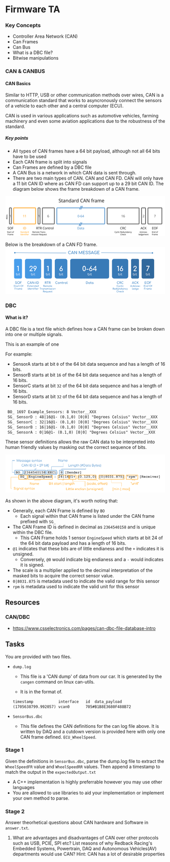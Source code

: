 # Firmware TA

### Key Concepts
* Controller Area Network (CAN)
* Can Frames
* Can Bus
* What is a DBC file?
* Bitwise manipulations


### CAN & CANBUS

#### CAN Basics
Similar to HTTP, USB or other communication methods over wires, CAN is a communication standard that works to asyncronously connect the sensors of a vehicle to each other and a central computer (ECU).

CAN is used in various applications such as automotive vehicles, farming machinery and even some aviation applications due to the robustness of the standard.

##### Key points
* All types of CAN frames have a 64 bit payload, although not all 64 bits have to be used
* Each CAN frame is split into signals
* Can Frames are defined by a DBC file
* A CAN Bus is a network in which CAN data is sent through.
* There are two main types of CAN. CAN and CAN FD. CAN will only have a 11 bit CAN ID where as CAN FD can support up to a 29 bit CAN ID. The diagram below shows the frame breakdown of a CAN frame.

![can_frame_breakdown](./can_frame_breakdown.svg)

Below is the breakdown of a CAN FD frame.
![can_fd_frame_breakdown](./can_fd_frame_breakdown.png)

### DBC

#### What is it?

A DBC file is a text file which defines how a CAN frame can be broken down into one or multiple signals. 

This is an example of one


For example:
- SensorA starts at bit `0` of the 64 bit data sequence and has a length of 16 bits.
- SensorB starts at bit `16` of the 64 bit data sequence and has a length of 16 bits.
- SensorC starts at bit `32` of the 64 bit data sequence and has a length of 16 bits.
- SensorD starts at bit `32` of the 64 bit data sequence and has a length of 16 bits.
```
 BO_ 1697 Example_Sensors: 8 Vector__XXX
 SG_ SensorD : 48|16@1- (0.1,0) [0|0] "Degrees Celsius" Vector__XXX
 SG_ SensorC : 32|16@1- (0.1,0) [0|0] "Degrees Celsius" Vector__XXX
 SG_ SensorB : 16|16@1- (0.1,0) [0|0] "Degrees Celsius" Vector__XXX
 SG_ SensorA : 0|16@1- (0.1,0) [0|0] "Degrees Celsius" Vector__XXX
```

These sensor definitions allows the raw CAN data to be interpreted into human friendly values by masking out the correct sequence of bits.

![dbc_breakdown](./dbc_breakdown.png)

As shown in the above diagram, it's worth noting that:

- Generally, each CAN Frame is defined by `BO`
  - Each signal within that CAN frame is listed under the CAN frame prefixed with `SG_`
- The CAN Frame ID is defined in decimal as `2364540158` and is unique within the DBC file.
  - This CAN Frame holds 1 sensor `EngineSpeed` which starts at bit 24 of the 64 bit data payload and has a length of 16 bits.
- `@1` indicates that these bits are of little endianess and the `+` indicates it is unsigned.
  - Conversely, `@0` would indicate big endianess and a `-` would indicates it is signed.
- The scale is a multiplier applied to the decimal interpretation of the masked bits to acquire the correct sensor value.
- `0|8031.875` is metadata used to indicate the valid range for this sensor
- `rpm` is metadata used to indicate the valid unit for this sensor

## Resources

### CAN/DBC

- https://www.csselectronics.com/pages/can-dbc-file-database-intro

## Tasks
You are provided with two files.

- `dump.log`
  - This file is a 'CAN dump' of data from our car. It is generated by the `cangen` command on linux can-utils.

  - It is in the format of. 
  ```
  timestamp           interface   id  data_payload
  (1705638799.992057) vcan0       705#B1B8E3680F488B72
  ```

- `SensorBus.dbc`
  - This file defines the CAN definitions for the can log file above. It is written by DAQ and a cutdown version is provided here with only one CAN frame defined. `ECU_WheelSpeed`.


### Stage 1
Given the definitions in `SensorBus.dbc`, parse the dump.log file to extract the `WheelSpeedFR` value and `WheelSpeedRR` values.
Then append a timestamp to match the output in the `expectedOutput.txt`

* A C++ implementation is highly preferrable however you may use other languages
* You are allowed to use libraries to aid your implementation or implement your own method to parse.


### Stage 2 
Answer theorhetical questions about CAN hardware and Software in `answer.txt`.

1. What are advantages and disadvantages of CAN over other protocols such as USB, PCIE, SPI etc? List reasons of why Redback Racing's Embedded Systems, Powertrain, DAQ and Autonomous Vehicles(AV) departments would use CAN?
Hint: CAN has a lot of desirable properties